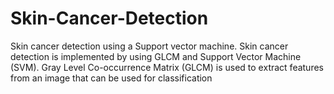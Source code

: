 # Skin-Cancer-Detection
Skin cancer detection using a Support vector machine. Skin cancer detection is implemented by using GLCM and Support Vector Machine (SVM). Gray Level Co-occurrence Matrix (GLCM) is used to extract features from an image that can be used for classification
